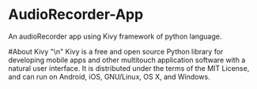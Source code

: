 # AudioRecorder-App
An audioRecorder app using Kivy framework of python language.

#About Kivy "\n"
Kivy is a free and open source Python library for developing mobile apps and other multitouch application software with a natural user interface. It is distributed under the terms of the MIT License, and can run on Android, iOS, GNU/Linux, OS X, and Windows.
